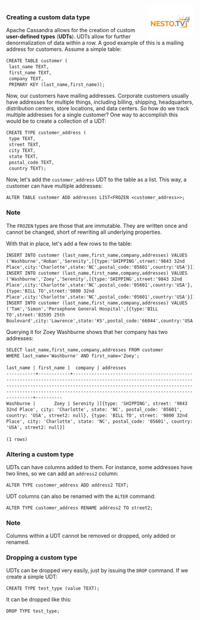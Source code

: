 <img align="right" src="./logo-small.png">

### Creating a custom data type

Apache Cassandra allows for the creation of custom **user-defined
types** (**UDTs**). UDTs allow for further denormalization of data
within a row. A good example of this is a mailing address for customers.
Assume a simple table:

```
CREATE TABLE customer (
 last_name TEXT,
 first_name TEXT,
 company TEXT,
 PRIMARY KEY (last_name,first_name));
```

 

Now, our customers have mailing addresses. Corporate customers usually
have addresses for multiple things, including billing, shipping,
headquarters, distribution centers, store locations, and data centers.
So how do we track multiple addresses for a single customer? One way to
accomplish this would be to create a collection of a UDT:

```
CREATE TYPE customer_address (
 type TEXT,
 street TEXT,
 city TEXT,
 state TEXT,
 postal_code TEXT,
 country TEXT);
```

Now, let's add the `customer_address` UDT to the table as a
list. This way, a customer can have multiple addresses:

```
ALTER TABLE customer ADD addresses LIST<FROZEN <customer_address>>;
```

### Note

The `FROZEN` types are those that are immutable. They are
written once and cannot be changed, short of rewriting all underlying
properties.

With that in place, let's add a few rows to the table:

```
INSERT INTO customer (last_name,first_name,company,addresses) VALUES ('Washburne','Hoban','Serenity',[{type:'SHIPPING',street:'9843 32nd Place',city:'Charlotte',state:'NC',postal_code:'05601',country:'USA'}]);
INSERT INTO customer (last_name,first_name,company,addresses) VALUES ('Washburne','Zoey','Serenity',[{type:'SHIPPING',street:'9843 32nd Place',city:'Charlotte',state:'NC',postal_code:'05601',country:'USA'},{type:'BILL TO',street:'9800 32nd Place',city:'Charlotte',state:'NC',postal_code:'05601',country:'USA'}]);
INSERT INTO customer (last_name,first_name,company,addresses) VALUES ('Tam','Simon','Persephone General Hospital',[{type:'BILL TO',street:'83595 25th Boulevard',city:'Lawrence',state:'KS',postal_code:'66044',country:'USA'}]);
```

Querying it for Zoey Washburne shows that her company has two addresses:

```
SELECT last_name,first_name,company,addresses FROM customer
WHERE last_name='Washburne' AND first_name='Zoey';

last_name | first_name |  company | addresses
-----------+------------+-------------------------------------------------------------------------------------------------------------------------------------------------------------------------------------------------------------------------------------------------------------------------+----------
Washburne |       Zoey | Serenity |[{type: 'SHIPPING', street: '9843 32nd Place', city: 'Charlotte', state: 'NC', postal_code: '05601', country: 'USA', street2: null}, {type: 'BILL TO', street: '9800 32nd Place', city: 'Charlotte', state: 'NC', postal_code: '05601', country: 'USA', street2: null}]

(1 rows)
```

### Altering a custom type

UDTs can have columns added to them. For instance, some addresses have
two lines, so we can add an `address2` column:

```
ALTER TYPE customer_address ADD address2 TEXT;
```

UDT columns can also be renamed with the `ALTER` command:

```
ALTER TYPE customer_address RENAME address2 TO street2;
```

### Note

Columns within a UDT cannot be removed or dropped, only added or
renamed.

### Dropping a custom type

UDTs can be dropped very easily, just by issuing the `DROP`
command. If we create a simple UDT:

```
CREATE TYPE test_type (value TEXT);
```
 

It can be dropped like this:

```
DROP TYPE test_type;
```
